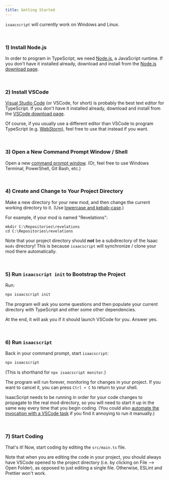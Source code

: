 ```yaml
---
title: Getting Started
---
```


`isaacscript` will currently work on Windows and Linux.

<br />

### 1) Install Node.js

In order to program in TypeScript, we need [Node.js](https://nodejs.org/en/), a JavaScript runtime. If you don't have it installed already, download and install from the [Node.js download page](https://nodejs.org/en/download/).

<br />

### 2) Install VSCode

[Visual Studio Code](https://code.visualstudio.com/) (or VSCode, for short) is probably the best text editor for TypeScript. If you don't have it installed already, download and install from the [VSCode download page](https://code.visualstudio.com/download).

Of course, if you usually use a different editor than VSCode to program TypeScript (e.g. [WebStorm](https://www.jetbrains.com/webstorm/)), feel free to use that instead if you want.

<br />

### 3) Open a New Command Prompt Window / Shell

Open a new [command prompt window](https://www.howtogeek.com/235101/10-ways-to-open-the-command-prompt-in-windows-10/). (Or, feel free to use Windows Terminal, PowerShell, Git Bash, etc.)

<br />

### 4) Create and Change to Your Project Directory

Make a new directory for your new mod, and then change the current working directory to it. (Use [lowercase and kebab-case](https://stackoverflow.com/questions/11947587/is-there-a-naming-convention-for-git-repositories).)

For example, if your mod is named "Revelations":

```batch
mkdir C:\Repositories\revelations
cd C:\Repositories\revelations
```

Note that your project directory should **not** be a subdirectory of the Isaac `mods` directory! This is because `isaacscript` will synchronize / clone your mod there automatically.

<br />

### 5) Run `isaacscript init` to Bootstrap the Project

Run:

```bash
npx isaacscript init
```

The program will ask you some questions and then populate your current directory with TypeScript and other some other dependencies.

At the end, it will ask you if it should launch VSCode for you. Answer yes.

<br />

### 6) Run `isaacscript`

Back in your command prompt, start `isaacscript`:

```bash
npx isaacscript
```

(This is shorthand for `npx isaacscript monitor`.)

The program will run forever, monitoring for changes in your project. If you want to cancel it, you can press `Ctrl + C` to return to your shell.

IsaacScript needs to be running in order for your code changes to propagate to the real mod directory, so you will need to start it up in the same way every time that you begin coding. (You could also [automate the invocation with a VSCode task](https://code.visualstudio.com/docs/editor/tasks) if you find it annoying to run it manually.)

<br />

### 7) Start Coding

That's it! Now, start coding by editing the `src/main.ts` file.

Note that when you are editing the code in your project, you should always have VSCode opened to the project directory (i.e. by clicking on File --> Open Folder), as opposed to just editing a single file. Otherwise, ESLint and Prettier won't work.

<br />
